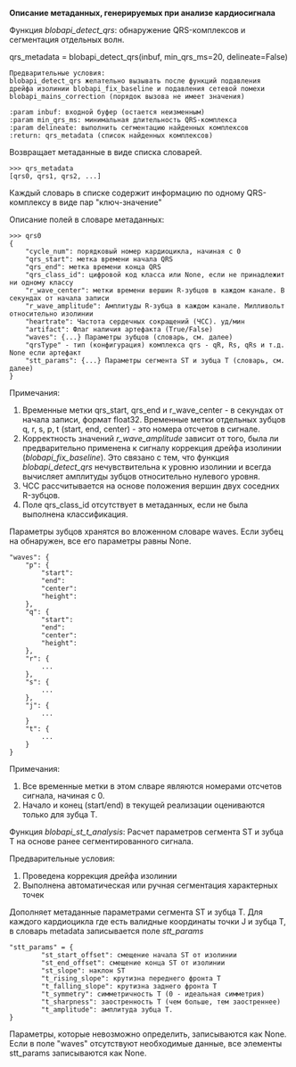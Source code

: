 **Описание метаданных, генерируемых при анализе кардиосигнала**

Функция *blobapi_detect_qrs*: обнаружение QRS-комплексов и сегментация отдельных волн.

qrs_metadata = blobapi_detect_qrs(inbuf, min_qrs_ms=20, delineate=False)

    Предварительные условия:
    blobapi_detect_qrs желательно вызывать после функций подавления
    дрейфа изолинии blobapi_fix_baseline и подавления сетевой помехи
    blobapi_mains_correction (порядок вызова не имеет значения)

    :param inbuf: входной буфер (остается неизменным)
    :param min_qrs_ms: минимальная длительность QRS-комплекса
    :param delineate: выполнить сегментацию найденных комплексов
    :return: qrs_metadata (список найденных комплексов)


Возвращает метаданные в виде списка словарей.

```
>>> qrs_metadata
[qrs0, qrs1, qrs2, ...]
```
Каждый словарь в списке содержит информацию по одному QRS-комплексу в виде пар "ключ-значение"

Описание полей в словаре метаданных:

```
>>> qrs0
{
    "cycle_num": порядковый номер кардиоцикла, начиная с 0
    "qrs_start": метка времени начала QRS
    "qrs_end": метка времени конца QRS
    "qrs_class_id": цифровой код класса или None, если не принадлежит ни одному классу
    "r_wave_center": метки времени вершин R-зубцов в каждом канале. В секундах от начала записи
    "r_wave_amplitude": Амплитуды R-зубца в каждом канале. Милливольт относительно изолинии
    "heartrate": Частота сердечных сокращений (ЧСС). уд/мин
    "artifact": Флаг наличия артефакта (True/False)
    "waves": {...} Параметры зубцов (словарь, см. далее)
    "qrsType" - тип (конфигурация) комплекса qrs - qR, Rs, qRs и т.д. None если артефакт
    "stt_params": {...} Параметры сегмента ST и зубца T (словарь, см. далее)
}
```

Примечания:

1. Временные метки qrs_start, qrs_end и r_wave_center - в секундах от начала записи, формат float32.
Временные метки отдельных зубцов q, r, s, p, t (start, end, center) - это номера отсчетов в сигнале.
2. Корректность значений *r_wave_amplitude* зависит от того, была ли предварительно
применена к сигналу коррекция дрейфа изолинии (*blobapi_fix_baseline*).
Это связано с тем, что функция *blobapi_detect_qrs* нечувствительна
к уровню изолинии и всегда вычисляет амплитуды зубцов относительно нулевого уровня.
3. ЧСС рассчитывается на основе положения вершин двух соседних R-зубцов.
4. Поле qrs_class_id отсутствует в метаданных, если не была выполнена классификация.



Параметры зубцов хранятся во вложенном словаре waves. Если зубец на обнаружен, все его параметры равны None.
```
"waves": {
    "p": {
        "start":
        "end":
        "center":
        "height":
    },
    "q": {
        "start":
        "end":
        "center":
        "height":
    },
    "r": {
        ...
    },
    "s": {
        ...
    },
    "j": {
        ...
    }
    "t": {
        ...
    }
}
```


Примечания:

1. Все временные метки в этом слваре являются номерами отсчетов сигнала, начиная с 0.
2. Начало и конец (start/end) в текущей реализации оцениваются только для зубца T.

Функция *blobapi_st_t_analysis*: Расчет параметров сегмента ST и зубца T на основе ранее сегментированного сигнала.

Предварительные условия:
1. Проведена коррекция дрейфа изолинии
2. Выполнена автоматическая или ручная сегментация характерных точек

Дополняет метаданные параметрами сегмента ST и зубца T. Для каждого кардиоцикла где есть валидные
координаты точки J и зубца T, в словарь metadata записывается поле *stt_params*

```
"stt_params" = {
        "st_start_offset": смещение начала ST от изолинии
        "st_end_offset": смещение конца ST от изолинии
        "st_slope": наклон ST
        "t_rising_slope": крутизна переднего фронта Т
        "t_falling_slope": крутизна заднего фронта Т
        "t_symmetry": симметричность Т (0 - идеальная симметрия)
        "t_sharpness": заостренность Т (чем больше, тем заостреннее)
        "t_amplitude": амплитуда зубца T.
}
```

Параметры, которые невозможно определить, записываются как None.
Если в поле "waves" отсутствуют необходимые данные, все элементы stt_params записываются как None.
